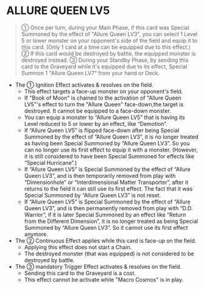 
# ALLURE QUEEN LV5  
> ① Once per turn, during your Main Phase, if this card was Special Summoned by the effect of "Allure Queen LV3", you can select 1 Level 5 or lower monster on your opponent's side of the field and equip it to this card. (Only 1 card at a time can be equipped due to this effect.) ② If this card would be destroyed by battle, the equipped monster is destroyed instead. ③ During your Standby Phase, by sending this card to the Graveyard while it's equipped due to its effect, Special Summon 1 "Allure Queen LV7" from your hand or Deck.

*   The ① Ignition Effect activates & resolves on the field.
    *   This effect targets a face-up monster on your opponent's field.
    *   If "Book of Moon" is chained to the activation of "Allure Queen LV5"'s effect to turn the "Allure Queen" face-down,the target is destroyed. It cannot be equipped to a face-down monster.
    *   You can equip a monster to “Allure Queen LV5” that is having its Level reduced to 5 or lower by an effect, like “Demotion”.
    *   If “Allure Queen LV5” is flipped face-down after being Special Summoned by the effect of “Allure Queen LV3”, it is no longer treated as having been Special Summoned by “Allure Queen LV3”. So you can no longer use its first effect to equip it with a monster. (However, it is still considered to have been Special Summoned for effects like “Special Hurricane”.)
    *   If “Allure Queen LV5” is Special Summoned by the effect of “Allure Queen LV3”, and is then temporarily removed from play with “Dimensionhole” or “Interdimensional Matter Transporter”, after it returns to the field it can still use its first effect. The fact that it was Special Summoned by “Allure Queen LV3” is not reset.
    *   If “Allure Queen LV5” is Special Summoned by the effect of “Allure Queen LV3”, and is then permanently removed from play with “D.D. Warrior”, if it is later Special Summoned by an effect like “Return from the Different Dimension”, it is no longer treated as being Special Summoned by “Allure Queen LV3”. So it cannot use its first effect anymore.
*   The ② Continuous Effect applies while this card is face-up on the field.
    *   Applying this effect does not start a Chain.
    *   The destroyed monster (that was equipped) is not considered to be destroyed by battle.
*   The ③ mandatory Trigger Effect activates & resolves on the field.
    *   Sending this card to the Graveyard is a cost.
    *   This effect cannot be activate while "Macro Cosmos" is in play.

  